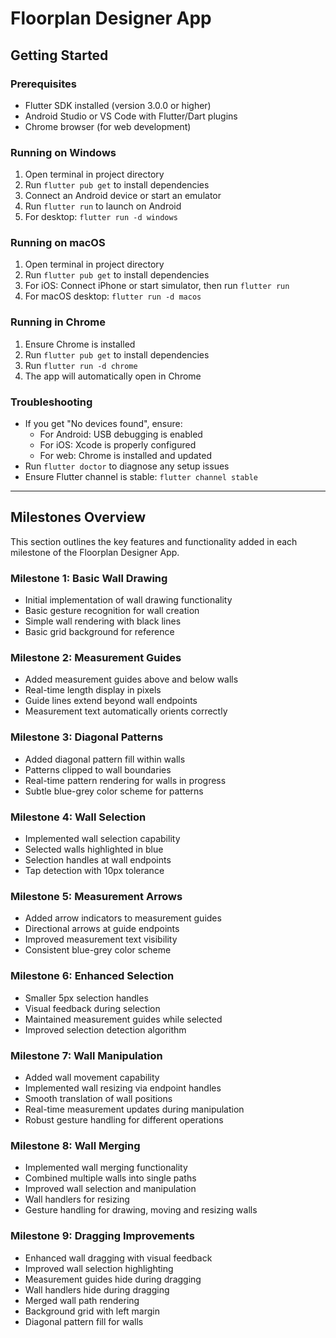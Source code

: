 # Floorplan Designer App

## Getting Started

### Prerequisites

- Flutter SDK installed (version 3.0.0 or higher)
- Android Studio or VS Code with Flutter/Dart plugins
- Chrome browser (for web development)

### Running on Windows

1. Open terminal in project directory
2. Run `flutter pub get` to install dependencies
3. Connect an Android device or start an emulator
4. Run `flutter run` to launch on Android
5. For desktop: `flutter run -d windows`

### Running on macOS

1. Open terminal in project directory  
2. Run `flutter pub get` to install dependencies
3. For iOS: Connect iPhone or start simulator, then run `flutter run`
4. For macOS desktop: `flutter run -d macos`

### Running in Chrome

1. Ensure Chrome is installed
2. Run `flutter pub get` to install dependencies
3. Run `flutter run -d chrome`
4. The app will automatically open in Chrome

### Troubleshooting

- If you get "No devices found", ensure:
  - For Android: USB debugging is enabled
  - For iOS: Xcode is properly configured
  - For web: Chrome is installed and updated
- Run `flutter doctor` to diagnose any setup issues
- Ensure Flutter channel is stable: `flutter channel stable`

---

## Milestones Overview

This section outlines the key features and functionality added in each milestone of the Floorplan Designer App.

### Milestone 1: Basic Wall Drawing

- Initial implementation of wall drawing functionality
- Basic gesture recognition for wall creation
- Simple wall rendering with black lines
- Basic grid background for reference

### Milestone 2: Measurement Guides

- Added measurement guides above and below walls
- Real-time length display in pixels
- Guide lines extend beyond wall endpoints
- Measurement text automatically orients correctly

### Milestone 3: Diagonal Patterns

- Added diagonal pattern fill within walls
- Patterns clipped to wall boundaries
- Real-time pattern rendering for walls in progress
- Subtle blue-grey color scheme for patterns

### Milestone 4: Wall Selection

- Implemented wall selection capability
- Selected walls highlighted in blue
- Selection handles at wall endpoints
- Tap detection with 10px tolerance

### Milestone 5: Measurement Arrows

- Added arrow indicators to measurement guides
- Directional arrows at guide endpoints
- Improved measurement text visibility
- Consistent blue-grey color scheme

### Milestone 6: Enhanced Selection

- Smaller 5px selection handles
- Visual feedback during selection
- Maintained measurement guides while selected
- Improved selection detection algorithm

### Milestone 7: Wall Manipulation

- Added wall movement capability
- Implemented wall resizing via endpoint handles
- Smooth translation of wall positions
- Real-time measurement updates during manipulation
- Robust gesture handling for different operations

### Milestone 8: Wall Merging

- Implemented wall merging functionality
- Combined multiple walls into single paths
- Improved wall selection and manipulation
- Wall handlers for resizing
- Gesture handling for drawing, moving and resizing walls

### Milestone 9: Dragging Improvements

- Enhanced wall dragging with visual feedback
- Improved wall selection highlighting
- Measurement guides hide during dragging
- Wall handlers hide during dragging
- Merged wall path rendering
- Background grid with left margin
- Diagonal pattern fill for walls
